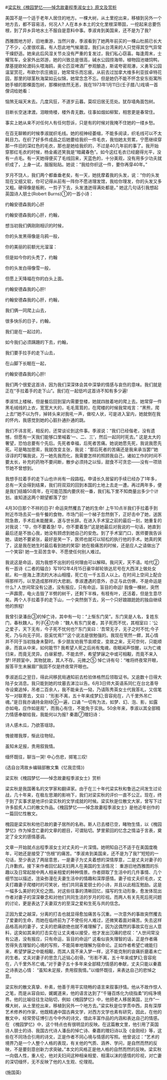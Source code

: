 #[梁实秋《槐园梦忆——悼念故妻程季淑女士》原文及赏析](https://www.vrrw.net/wx/9135.html)

美国不是一个适于老年人居住的地方。一棵大树，从土里挖出来，移植到另外一个地方去，都不容易活，何况人? 人在本乡本土的文化里根深蒂固，一挖起来总要伤根，到了异乡异地水土不服自是意料中事。季淑肯到美国来，还不是为了我?

西雅图地方好，旧地重游，当然兴奋，季淑看到了她两年前买的一棵山杜鹃已长大了不少，心里很欢喜。有人怨此地气候潮湿，我们从台湾来的人只觉得其空气异常干燥舒适。她来此后风湿关节炎没有严重的复发过，我们私心窃喜。每逢周末，士耀驾车，全家外出郊游，她的兴致总是很高，碱水公园捞海带。植物园池塘饲鸭，摩基提欧轮渡码头喂海鸥，奥仑匹亚啤酒厂参观酿造，斯诺夸密观瀑，义勇军公园温室赏花，布欧尔农庄摘豆，她常常乐而忘疲。从前去过加拿大维多利亚拔卓特花园，那里的球茎秋海棠如云似锦，她常念念不忘。但是她仍不能不怀念安东街寓所她手植的那棵面包树，那棵树依然无恙，我在1973年1月11日(壬子腊八)戏填一首俚词给她看：



恼煞无端天末去。几度风狂，不道岁云暮。莫叹旧居无觅处。犹存墙角面包树。

目断长空迷津渡。泪眼倚楼，楼外青无数。往事如烟如柳絮，相思更是春常住。

事实上她从来不对任何人有任何怨诉，只是有的时候对我掩不住她的一缕乡愁。

在百无聊赖的时候季淑就织毛线。她的视神经萎缩，不能多阅读，织毛线可以不太耗目力。在织了好多件成品之后她要给我织一件毛衣，我怕她太劳累，宁愿继续穿那一件旧的深红色的毛衣，那也是她给我织的，不过是40几年前的事了。我开始穿那红毛衣的时候，杨金甫还笑我是“暗藏春色”。如今这红毛衣已经磨得光平，没有一点毛。有一天她得便买了毛线回来，天蓝色的，十分美观，没有用多少功夫就织成了，上身一试，服服贴贴。她说：“我给你织这一件，要你再穿40年。”

岁月不饶人，我们两个都垂垂老矣，有一天，她抚摩着我的头发，说：“你的头发现在又细又软，你可记得从前有一阵你不愿进理发馆，我给你理发，你的头发又多又粗。硬得像是板刷，一剪子下去，头发渣迸得满处都是。” 她这几句话引我想起英国诗人朋士(Robert Burns)①的一首小诗：

约翰安德森我的心肝

约翰安德森我的心肝，约翰，

想当初我们俩刚刚相识的时候，

你的头发黑得像是乌鸦一般，

你的美丽的前额光光溜溜：

但是如今你的头秃了，约翰

你的头发白得像雪一般，

但愿上天降福在你的白头上面。

约翰安德森我的心肝!

约翰安德森我的心肝，约翰，

我们俩一同爬上山去，

很多快乐的日子，约翰，

我们是在一起过的，

如今我们必须蹒跚的下去，约翰，

我们要手拉手的走下山去，

在山脚下长眠在一起，

约翰安德森我的心肝!

我们两个很爱这首诗，因为我们深深体会其中深挚的情感与哀伤的意味。我们就是正在“手拉着手的走下山”。我们在一起低吟这首诗不知有多少遍!

季淑怵上楼梯，但是餐后回到室内需要登楼，她就四肢着地的爬上去。她常穿一件黑毛绒线的上衣，宽宽大大的，毛毛茸茸的，在爬楼的时候我常戏言：“黑熊，爬上去!”她不以为忤，掉转头来对我吼一声，做咬人状，可是进入室内，她就倒在我的怀内，我感觉到她的心脏扑通扑通的跳。

我们不讳言死，相反的，还常谈论到这件事。季淑说：“我们已经偕老，没有遗憾，但愿有一天我们能够口里喊着‘一、二、三’，然后一起同时死去。” 这是太大的奢望，恐怕总要有个先后。先死者幸福，后死者苦痛。她说她愿先死，我说我愿先死。可是略加思索，我就改变主张，我说：“那后死者的苦痛还是我来承当罢!”她谆谆的叮嘱我说，万一她先我而化，我需要怎样的照顾我自己，诸如工作的时间不要太长，补充的药物不要间断，散步必须持之以恒，甜食不可贪恋——没有一项琐节她不曾想到。

我想手拉着手的走下山也许尚有一段路程。申请长久居留的手续已经办了1年多，总有一天会得到结果，我们将双双的回到本国的土地上去走一遭。再过两年多，便是我们结婚50周年，在可能范围内要庆祝一番，我们私下里不知商量出多少个计划。谁知道这两个期望都落了空!

4月30日那个不祥的日子! 命运突然攫去了她的生命! 上午10点半我们手拉着手到附近市场去买一些午餐的食物，市场门前一个梯子忽然倒下，正好击中了她，送医院急救，手术后未能醒来，遂与世长辞。在进入手术室之前的最后一刻，她重复的对我说：“华，你不要着急! 华，你不要着急!”这是她最后对我说的一句话，她直到最后还是不放心我，她没有顾虑到她自己的安危。到了手术室门口，医师要我告诉她，请她不要紧张，最好是笑一下，医师也就可以轻松的执行他的手术。她真的笑了，这是我在她生时最后看到她的笑容! 她在极痛苦的时候，还是应人之请做出了一个笑容! 她一生茹苦含辛、不愿使任何别人难过。

我说这是命运，因为我想不出别的任何理由可以解释。我问天，天不语。哈代②有一首诗《二者的辐合》写1912年4月15日豪华邮轮铁达尼号在大西洋上做处女航，和一座海上漂流的大冰山相撞，死亡在一千五百人以上。在时间上空间上配合得那样巧，以至造成那样的大悲剧。季淑遭遇的意外，亦正与此仿佛，不是命运是什么? 人世间常没有公道，没有报应，只有命运，盲目的命运! 我像一棵树，突然一声霹雳，电火击毁了半劈的树干，还剩下半株，有枝有叶，还活着，但是生意尽矣。两个人手拉着手的走下山，一个突然倒下去，另一个只好踉踉跄跄的独自继续他的旅程!

我曾引录潘岳③的悼亡诗，其中有一句：“上惭东门吴”。东门吴是人名，复姓东门，春秋魏人。列子④力命：“魏人有东门吴者，其子死而不忧，其相室曰：‘公之爱子，天下无有，今子死不忧何也?’东门吴曰：‘吾常无子，无子之时不忧;今子死，乃与向无子同，臣奚忧焉?’”这个说法是很勉强的。我现在茕然一鳏，其心情并不同于当初独身未娶时。多少朋友劝我节哀顺变，变故之来，无可奈何，只能顺承，而哀从中来，如何能节? 我希望人死之后尚有鬼魂，夜眠闻声惊醒，以为亡魂归来，而竟无灵异。白昼萦想，不能去怀，希望梦寐之中或可相觏，而竟不来入梦! 环顾室中，其物犹故，其人不存。元微之⑤ 悼亡诗有句：“唯将终夜常开眼，报答平生未展眉!”我固不仅是终夜常开眼也。

季淑逝后之翌日，得此间移民局通知前去检验体格然后领取证书。又逾数十日得大陆子女消息。我只能到她的坟墓去涕泣以告。6月3日师大英语系同仁在台北善导寺设奠追悼，吊者二百余人，我不能亲去一恸，乃请陈秀英女士代我答礼，又信笔写一对联寄去，文曰：“形影不离，五十年来成梦幻;音容宛在，八千里外吊亡魂。”是日我亦诵持金刚经⑥一遍，口诵 “一切有为法，如梦、幻、泡、影，如露亦如电，应作如是观”，而我心有住，不能免于实执。50余年来，季淑以其全部精力情感奉献给我，我能何以为报? 秦嘉⑦赠妇诗：

诗人感木瓜，乃欲答瑶琼。

愧彼赠我厚，惭此往物轻。

虽知未足报，贵用叙我情。

缅怀既往，聊当一哭! 中心伤悲，掷笔三叹!

(选自台湾故乡编辑部散文集《忆我恋情》)

梁实秋《槐园梦忆——悼念故妻程季淑女士》赏析

梁实秋是我国著名的文学家和翻译家。由于在三十年代梁实秋和鲁迅之间发生过论战，几十年来，在极左思潮的影响下，我们对梁实秋的评价一直不公正。现在，终于到了实事求是地评价梁实秋的文学成就的时候。梁实秋是位散文大家，曾写下过许多脍炙人口的散文作品。《槐园梦忆——悼念故妻程季淑女士》是他近年创作的一篇回忆性散文。

槐园是梁实秋和他已故的妻子居所的名称。斯人已去楼已空，睹物生情，以《槐园梦忆》作为悼念亡妻的文章的题目，可谓贴切。梦里萦回的忆念之情溢于言表，奠定了全文的感情基调。

文章一开始就点出程季淑女士对丈夫的一片深情。她明知自己不适于在美国度晚年，可她还是接受了“伤根”的痛苦。“季淑肯到美国来，还不是为了我?”短短的一句话，至少表达了两层意思，一是妻子为丈夫着想的深情厚意，二是丈夫对妻子的几许歉疚。接下来作者回忆起夫妇两人在美国的生活情况： 重游旧地西雅图的乐趣以及日常起居中两人相亲相爱的种种情景。作者撷取了生活中的几件事情、几个细节加以描述，渲染弥漫在夫妻生活中的情趣和深厚感情。妻子给丈夫织毛衣，丈夫打趣妻子爬楼时的可笑状，他们共同喜爱朋士的小诗，并且以此相互勉励。这是一幅多么美好的天伦之图。对这些往事的清晰回忆，描写的生动形象，愈发体现出作者对妻子的深深眷念和对他们共同生活的岁月的珍视。而两人有关先死后死问题的讨论，更是表达了夫妻双方的至深之爱和生死与共的信念。

正因为爱之越深，分离的打击也就显得愈加痛苦与沉重。一次意外的事故突然攫去了爱妻的生命，而她在临终前为了不使任何人难过，还微笑着面对痛苦。失去这样品格高尚的妻子，丈夫的悲痛欲绝也就不难理解了。因为这偶然的事故实在出人意料，这突如其来的打击实在让丈夫难以接受，他才发出沉痛的悲叹：“人世间常没有公道，没有报应，只有命运，盲目的命运!” 这看似丧失理智的话，正是作者痛苦得失去理智的心境的写照，不能简单地理解为宿命论。正如作者希望亡魂能归来，希望梦寐之中能相觏，而其人竟不来入梦一样，这不能克制的哀痛折磨着未亡的生者。丈夫对妻子的思念几近铭心刻骨。“形影不离，五十年来成梦幻;音容宛在，八千里外吊亡魂。”对于妻子五十多年来全部精力情感的奉献，丈夫只能以秦嘉之诗表达心情： “虽知未足报，贵用叙我情。”以缅怀既往，来表达自己的悲悼之意。

梁实秋的散文真挚、朴素，他善于用平实晓畅的语言来叙事抒情。他从不故作惊人之笔，而是从容自如，娓娓道来，他的语言达到了“千锤百炼化为绕指柔”的纯净境界。他的比喻往往生动贴切，例如《槐园梦忆》中，他把老人移居美国，比作“一棵大树，从土里挖出来，移植到另外一个地方去。”梁实秋是位学贯中西，具有深厚艺术修养的作家，他既精通中国古典文学，对西方文学也素有研究，因此，在他的散文中，经常旁征博引古今中外的诗文，借此丰富作品的内涵和表达自己的情感。在 《槐园梦忆》中，这个特点也有很明显的反映。在这篇散文里，他引用了英国诗人朋士的诗、我国古代诗人潘岳的悼亡诗、秦嘉的赠妇诗以及《金刚经》等，这些在不同场合引用的诗文，正是作者不同心境与情感的写照。他曾说过：“艺术的境界乃是一个人整个人格的表现，有关他的气质、涵养、学问，是自然而然的反映，不是要刻意创新力求突破。”本文的风格正是他人格的自然而然的反映。梁实秋一向倡人性，重人伦，他对夫妇间这种相亲相爱、相濡以沫的感情的珍视，对亡妻的深切缅怀，无不反映了他的人生观、伦理观。

(施国英)

